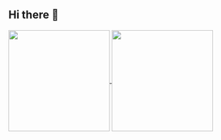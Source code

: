 ## Hi there 👋


<a href="https://github.com/Lukinhax">
  <img height="200" align="center" src="https://github-readme-stats.vercel.app/api?username=Lukinhax&theme=dark&show_icons=true" />
</a>
<a href="https://github.com/Lukinhax">
  <img height="200" align="center" src="https://github-readme-stats.vercel.app/api/top-langs/?username=Lukinhax&layout=compact&theme=dark&langs_count=8&card_width=320" />
</a>
